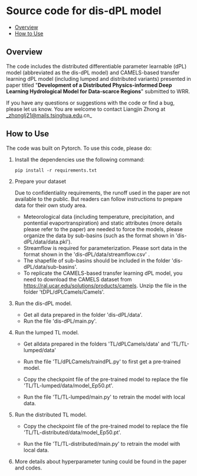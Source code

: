 # Source code for dis-dPL model

* [Overview](#overview)
* [How to Use](#How-to-Use)

## Overview

The code includes the distributed differentiable parameter learnable (dPL) model (abbreviated as the dis-dPL model) and CAMELS-based transfer learning dPL model (including lumped and distributed variants) presented in paper titled "**Development of a Distributed Physics-informed Deep Learning Hydrological Model for Data-scarce Regions**"  submitted to WRR.

If you have any questions or suggestions with the code or find a bug, please let us know. You are welcome to contact Liangjin Zhong at _zhonglj21@mails.tsinghua.edu.cn_

## How to Use

The code was built on Pytorch. To use this code, please do:

1. Install the dependencies use the following command:

   ```none
   pip install -r requirements.txt
   ```

2. Prepare your dataset 

   Due to confidentiality requirements, the runoff used in the paper are not available to the public. But readers can follow instructions to prepare data for their own study area.

   - Meteorological data (including temperature, precipitation, and pontential evaportranspiration) and static attributes (more details please refer to the paper) are needed to force the models, please organize the data by sub-basins (such as the format shown in 'dis-dPL/data/data.pkl').
   - Streamflow is required for parameterization. Please sort data in the format shown in the 'dis-dPL/data/streamflow.csv' .
   - The shapefile of sub-basins should be included in the folder 'dis-dPL/data/sub-basins'.
   - To replicate the CAMELS-based transfer learning dPL model, you need to download the CAMELS dataset from https://ral.ucar.edu/solutions/products/camels. Unzip the file in the folder 'tDPL/dPLCamels/Camels'. 

3. Run the dis-dPL model. 

   - Get all data prepared in the folder 'dis-dPL/data'.
   - Run the file 'dis-dPL/main.py'.

4. Run the lumped TL model.

   - Get alldata prepared in the folders 'TL/dPLCamels/data' and 'TL/TL-lumped/data'

   - Run the file 'TL/dPLCamels/traindPL.py' to first get a pre-trained model.

   - Copy the checkpoint file of the  pre-trained model to replace the file 'TL/TL-lumped/data/model_Ep50.pt'.

   - Run the file 'TL/TL-lumped/main.py' to retrain the model with local data.

5. Run the distributed TL model.

   - Copy the checkpoint file of the  pre-trained model to replace the file 'TL/TL-distributed/data/model_Ep50.pt'.

   - Run the file 'TL/TL-distributed/main.py' to retrain the model with local data.

6. More details about hyperparameter tuning could be found in the paper and codes.

